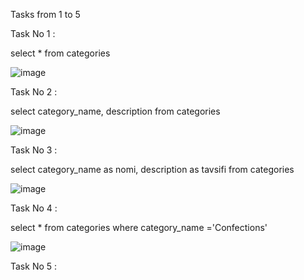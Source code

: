 Tasks from 1 to 5

Task No 1 :

select * 
from categories

![image](https://user-images.githubusercontent.com/113756535/221038863-238b4518-5af4-496c-aa68-e9994579c711.png)

Task No 2 :

select category_name, description 
from categories

![image](https://user-images.githubusercontent.com/113756535/221039102-4a2bb7a4-5878-4669-a65c-c34c5dc6a7d5.png)

Task No 3 :

select category_name as nomi, description as tavsifi 
from categories

![image](https://user-images.githubusercontent.com/113756535/221039789-05075fe8-57a5-477b-90e6-958b8af2b453.png)

Task No 4 :

select * 
from categories 
where category_name ='Confections'

![image](https://user-images.githubusercontent.com/113756535/221041335-4369c93b-3921-44d0-97aa-b95857877d3d.png)


Task No 5 :

